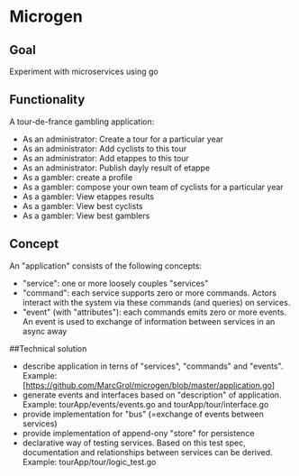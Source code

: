 # Microgen

## Goal
Experiment with microservices using go

## Functionality
A tour-de-france gambling application:
- As an administrator: Create a tour for a particular year
- As an administrator: Add cyclists to this tour
- As an administrator: Add etappes to this tour
- As an administrator: Publish dayly result of etappe
- As a gambler: create a profile 
- As a gambler: compose your own team of cyclists for a particular year
- As a gambler: View etappes results
- As a gambler: View best cyclists
- As a gambler: View best gamblers

## Concept
An "application" consists of the following concepts:
 - "service": one or more loosely couples "services"
 - "command": each service supports zero or more commands. Actors interact with the system via these commands (and queries) on services.
 - "event" (with "attributes"): each commands emits zero or more events. An event is used to exchange of information between services in an async away

##Technical solution
- describe application in terns of "services", "commands" and "events". Example: [https://github.com/MarcGrol/microgen/blob/master/application.go]
- generate events and interfaces based on "description" of application. Example: tourApp/events/events.go and tourApp/tour/interface.go
- provide implementation for "bus" (=exchange of events between services)
- provide implementation of append-ony "store" for persistence
- declarative way of testing services. Based on this test spec, documentation and relationships between services can be derived. Example: tourApp/tour/logic_test.go
